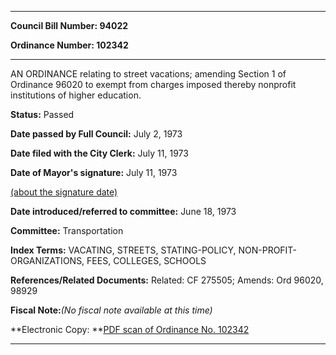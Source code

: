 

********

**Council Bill Number: 94022**
   
**Ordinance Number: 102342**
********

 AN ORDINANCE relating to street vacations; amending Section 1 of Ordinance 96020 to exempt from charges imposed thereby nonprofit institutions of higher education.

**Status:** Passed
   
**Date passed by Full Council:** July 2, 1973
   
**Date filed with the City Clerk:** July 11, 1973
   
**Date of Mayor's signature:** July 11, 1973
   
[(about the signature date)](/~public/approvaldate.htm)
   
   
   
**Date introduced/referred to committee:** June 18, 1973
   
**Committee:** Transportation
   
   
**Index Terms:** VACATING, STREETS, STATING-POLICY, NON-PROFIT-ORGANIZATIONS, FEES, COLLEGES, SCHOOLS

**References/Related Documents:** Related: CF 275505; Amends: Ord 96020, 98929

**Fiscal Note:**_(No fiscal note available at this time)_

**Electronic Copy: **[PDF scan of Ordinance No. 102342](/~archives/Ordinances/Ord_102342.pdf)

********

